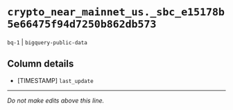 # `crypto_near_mainnet_us._sbc_e15178b5e66475f94d7250b862db573`
`bq-1` | `bigquery-public-data`

## Column details
* [TIMESTAMP] `last_update`

-------------------------------------------------------------------------------
*Do not make edits above this line.*
